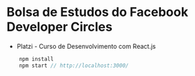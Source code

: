 # Bolsa de Estudos do Facebook Developer Circles

- Platzi - Curso de Desenvolvimento com React.js

```javascript
    npm install
    npm start // http://localhost:3000/
```    